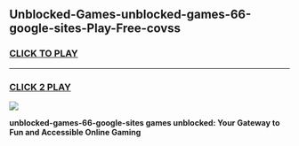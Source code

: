 
## Unblocked-Games-unblocked-games-66-google-sites-Play-Free-covss
<h3>
<a href="https://premium76.site?title=unblocked-games-66-google-sites&ref=17A">CLICK TO PLAY</a></h3>
<hr>

<h3>
<a href="https://premium76.site?title=unblocked-games-66-google-sites&ref=17A">CLICK 2 PLAY</a>
  
</h3>

<a href="https://premium76.site?title=unblocked-games-66-google-sites&ref=17A"><img src="https://clearcache.store/games.png"></a>


**unblocked-games-66-google-sites games unblocked: Your Gateway to Fun and Accessible Online Gaming**
